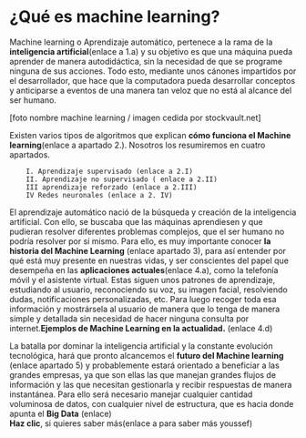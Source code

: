 
# ¿Qué es machine learning?

Machine learning o Aprendizaje automático, pertenece a la rama de la **inteligencia artificial**(enlace a 1.a) y su objetivo es que una máquina pueda aprender de manera autodidáctica, sin la necesidad de que se programe ninguna de sus acciones. Todo esto, mediante unos cánones impartidos por el desarrollador, que hace que la computadora pueda desarrollar conceptos y anticiparse a eventos de una manera tan veloz que no está al alcance del ser humano.

[foto nombre machine learning / imagen cedida por stockvault.net]

Existen varios tipos de algoritmos que explican **cómo funciona el Machine learning**(enlace a apartado 2.). Nosotros los resumiremos en cuatro apartados.

        I. Aprendizaje supervisado (enlace a 2.I)
        II. Aprendizaje no supervisado ( enlace a 2.II)
        III aprendizaje reforzado (enlace a 2.III)
        IV Redes neuronales (enlace a 2. IV)

El aprendizaje automático nació de la búsqueda y creación de la inteligencia artificial. Con ello, se buscaba que las máquinas aprendiesen y que pudieran resolver diferentes problemas complejos, que el ser humano no podría resolver por sí mismo. Para ello, es muy importante conocer **la historia del Machine Learning** (enlace apartado 3), para así entender por qué está muy presente en nuestras vidas, y ser conscientes del papel que desempeña en las **aplicaciones actuales**(enlace 4.a), como la telefonía móvil y el asistente virtual. Estas siguen unos patrones de aprendizaje, estudiando al usuario, reconociendo su voz, su imagen facial, resolviendo dudas, notificaciones personalizadas, etc. Para luego recoger toda esa información y mostrársela al usuario de manera que lo tenga de manera simple y detallada sin necesidad de hacer ninguna consulta por internet.**Ejemplos de Machine Learning en la actualidad.** (enlace 4.d)

La batalla por dominar la inteligencia artificial y la constante evolución tecnológica, hará que pronto alcancemos el **futuro del Machine learning** (enlace apartado 5) y probablemente estará orientado a beneficiar a las grandes empresas, ya que son ellas las que manejan grandes flujos de información y las que necesitan gestionarla y recibir respuestas de manera instantánea. Para ello será necesario manejar cualquier cantidad voluminosa de datos, con cualquier nivel de estructura, que es hacia donde apunta el **Big Data** (enlace)  
**Haz clic**, si quieres saber más(enlace a para saber más youssef)